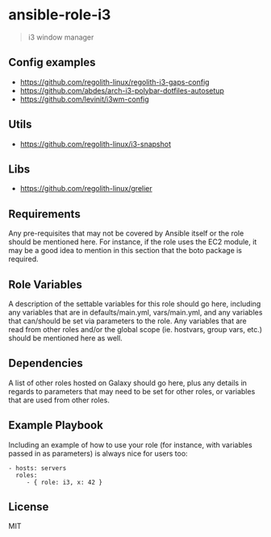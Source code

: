 # ansible-role-i3

> i3 window manager

## Config examples

- https://github.com/regolith-linux/regolith-i3-gaps-config
- https://github.com/abdes/arch-i3-polybar-dotfiles-autosetup
- https://github.com/levinit/i3wm-config

## Utils

- https://github.com/regolith-linux/i3-snapshot

## Libs

- https://github.com/regolith-linux/grelier

## Requirements

Any pre-requisites that may not be covered by Ansible itself or the role should be mentioned here. For instance, if the
role uses the EC2 module, it may be a good idea to mention in this section that the boto package is required.

## Role Variables

A description of the settable variables for this role should go here, including any variables that are in
defaults/main.yml, vars/main.yml, and any variables that can/should be set via parameters to the role. Any variables
that are read from other roles and/or the global scope (ie. hostvars, group vars, etc.) should be mentioned here as
well.

## Dependencies

A list of other roles hosted on Galaxy should go here, plus any details in regards to parameters that may need to be set
for other roles, or variables that are used from other roles.

## Example Playbook

Including an example of how to use your role (for instance, with variables passed in as parameters) is always nice for
users too:

    - hosts: servers
      roles:
         - { role: i3, x: 42 }

## License

MIT
